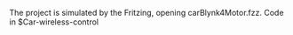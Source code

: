 The project is simulated by the Fritzing, opening carBlynk4Motor.fzz.
Code in $Car-wireless-control

